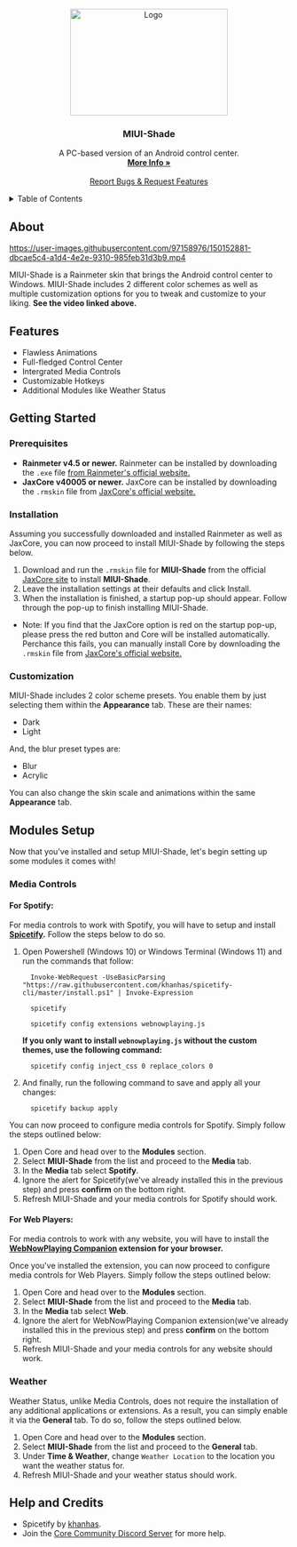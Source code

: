 
<br />
<div align="center">
  <a href="https://github.com/Jax-Core/MIUI-Shade">
    <img src="https://imgur.com/MhwrA7U.png" alt="Logo" width="284" height="192">
  </a>

<h3 align="center">MIUI-Shade</h3>





  <p align="center">
    A PC-based version of an Android control center.
    <br />
    <a href="https://www.deviantart.com/jaxoriginals/art/MIUI-Shade-v2-0-885183361"><strong>More Info »</strong></a>
    <br />
    <br />
    <a href="https://discord.gg/JmgehPSDD6">Report Bugs & Request Features </a>
  </p>
</div>


<!-- TABLE OF CONTENTS -->
<details>
  <summary>Table of Contents</summary>
  <ol>
    <li>
      <a href="#about">About</a>
    </li>
    <li>
      <a href="#Features">Features</a>
    </li>
    <li>
      <a href="#getting-started">Getting Started</a>
      <ul>
        <li><a href="#prerequisites">Prerequisites</a></li>
        <li><a href="#installation">Installation</a></li>
         <li> <a href="#customization">Customization</a></li>
      </ul>
    </li>
    <li>
    <a href="#modules-setup">Modules Setup</a>
    <ul>
         <li><a href="#media-controls">Media Controls</a>
          <ul>
            <li><a href="#for-spotify">Spotify</a></li>
            <li><a href="#for-web-players">Web Players</a></li>
          </ul>
        </li>
        <li><a href="#weather">Weather</a></li>
      </ul>
    </li>
    <li> <a href="#help-and-credits">Help & Credits</a></li>

  </ol>
</details>


## About

https://user-images.githubusercontent.com/97158976/150152881-dbcae5c4-a1d4-4e2e-9310-985feb31d3b9.mp4

MIUI-Shade is a Rainmeter skin that brings the Android control center to Windows. MIUI-Shade includes 2 different color schemes as well as multiple customization options for you to tweak and customize to your liking. **See the video linked above.**

## Features

* Flawless Animations
* Full-fledged Control Center
* Intergrated Media Controls
* Customizable Hotkeys
* Additional Modules like Weather Status

## Getting Started

### Prerequisites

- **Rainmeter v4.5 or newer.** Rainmeter can be installed by downloading the `.exe` file [from Rainmeter's official website.](https://www.rainmeter.net/)
- **JaxCore v40005 or newer.** JaxCore can be installed by downloading the `.rmskin` file from [JaxCore's official website.](https://jax-core.github.io/)

### Installation

Assuming you successfully downloaded and installed Rainmeter as well as JaxCore, you can now proceed to install MIUI-Shade by following the steps below.

1. Download and run the `.rmskin` file for **MIUI-Shade** from the official [JaxCore site](https://jax-core.github.io/) to install **MIUI-Shade**.
2. Leave the installation settings at their defaults and click Install.
3. When the installation is finished, a startup pop-up should appear. Follow through the pop-up to finish installing MIUI-Shade.

* Note:  If you find that the JaxCore option is red on the startup pop-up, please press the red button and Core will be installed automatically. Perchance this fails, you can manually install Core by downloading the `.rmskin` file from [JaxCore's official website.](https://jax-core.github.io/)

### Customization

MIUI-Shade includes 2 color scheme presets. You enable them by just selecting them within the **Appearance** tab. These are their names:

- Dark
- Light

And, the blur preset types are:
- Blur
- Acrylic

You can also change the skin scale and animations within the same **Appearance** tab.

## Modules Setup

Now that you've installed and setup MIUI-Shade, let's begin setting up some modules it comes with!

### Media Controls

#### For Spotify:
For media controls to work with Spotify, you will have to setup and install **[Spicetify](https://spicetify.app/).** Follow the steps below to do so.

1. Open Powershell (Windows 10) or Windows Terminal (Windows 11) and run the commands that follow:
    ```
      Invoke-WebRequest -UseBasicParsing "https://raw.githubusercontent.com/khanhas/spicetify-cli/master/install.ps1" | Invoke-Expression

      spicetify

      spicetify config extensions webnowplaying.js
    ```
   **If you only want to install `webnowplaying.js` without the custom themes, use the following command:**
      ```
        spicetify config inject_css 0 replace_colors 0
      ```
2. And finally, run the following command to save and apply all your changes:
    ```
      spicetify backup apply
    ```

You can now proceed to configure media controls for Spotify. Simply follow the steps outlined below:

1. Open Core and head over to the **Modules** section.
2. Select **MIUI-Shade** from the list and proceed to the **Media** tab.
3. In the **Media** tab select **Spotify**.
4. Ignore the alert for Spicetify(we've already installed this in the previous step) and press **confirm** on the bottom right.
5. Refresh MIUI-Shade and your media controls for Spotify should work.

#### For Web Players:
For media controls to work with any website, you will have to install the **[WebNowPlaying Companion](https://chrome.google.com/webstore/detail/webnowplaying-companion/jfakgfcdgpghbbefmdfjkbdlibjgnbli) extension for your browser.** 

Once you've installed the extension, you can now proceed to configure media controls for Web Players. Simply follow the steps outlined below:

1. Open Core and head over to the **Modules** section.
2. Select **MIUI-Shade** from the list and proceed to the **Media** tab.
3. In the **Media** tab select **Web**.
4. Ignore the alert for WebNowPlaying Companion extension(we've already installed this in the previous step) and press **confirm** on the bottom right.
5. Refresh MIUI-Shade and your media controls for any website should work.


### Weather

Weather Status, unlike Media Controls, does not require the installation of any additional applications or extensions. As a result, you can simply enable it via the **General** tab. To do so, follow the steps outlined below.

1. Open Core and head over to the **Modules** section.
2. Select **MIUI-Shade** from the list and proceed to the **General** tab.
3. Under **Time & Weather**, change `Weather Location` to the location you want the weather status for.
4. Refresh MIUI-Shade and your weather status should work.


## Help and Credits
- Spicetify by [khanhas](https://github.com/khanhas).
- Join the [Core Community Discord Server](https://discord.gg/JmgehPSDD6) for more help.

